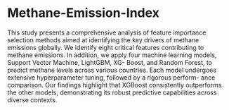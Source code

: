 # Methane-Emission-Index

This study presents a comprehensive analysis of feature importance selection
methods aimed at identifying the key drivers of methane emissions globally. We
identify eight critical features contributing to methane emissions. In addition, we
apply four machine learning models, Support Vector Machine, LightGBM, XG-
Boost, and Random Forest, to predict methane levels across various countries. Each
model undergoes extensive hyperparameter tuning, followed by a rigorous perform-
ance comparison. Our findings highlight that XGBoost consistently outperforms
the other models, demonstrating its robust predictive capabilities across diverse
contexts.
